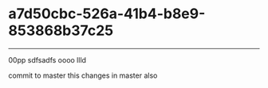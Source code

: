 # a7d50cbc-526a-41b4-b8e9-853868b37c25
----
00pp
sdfsadfs
oooo
llld

commit to master this changes in master also 

